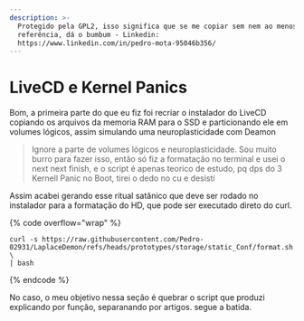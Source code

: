 ```yaml
---
description: >-
  Protegido pela GPL2, isso significa que se me copiar sem nem ao menos me fazer
  referência, dá o bumbum - Linkedin:
  https://www.linkedin.com/in/pedro-mota-95046b356/
---
```


# LiveCD e Kernel Panics

Bom, a primeira parte do que eu fiz foi recriar o instalador do LiveCD copiando os arquivos da memoria RAM para o SSD e particionando ele em volumes lógicos, assim simulando uma neuroplasticidade com Deamon

> Ignore a parte de volumes lógicos e neuroplasticidade. Sou muito burro para fazer isso, então só fiz a formatação no terminal e usei o next next finish, e o script é apenas teorico de estudo, pq dps do 3 Kernell Panic no Boot, tirei o dedo no cu e desisti

Assim acabei gerando esse ritual satânico que deve ser rodado no instalador para a formatação do HD, que pode ser executado direto do curl.

{% code overflow="wrap" %}
```
curl -s https://raw.githubusercontent.com/Pedro-02931/LaplaceDemon/refs/heads/prototypes/storage/static_Conf/format.sh \
| bash
```
{% endcode %}

No caso, o meu objetivo nessa seção é quebrar o script que produzi explicando por função, separanando por artigos. segue a batida.

